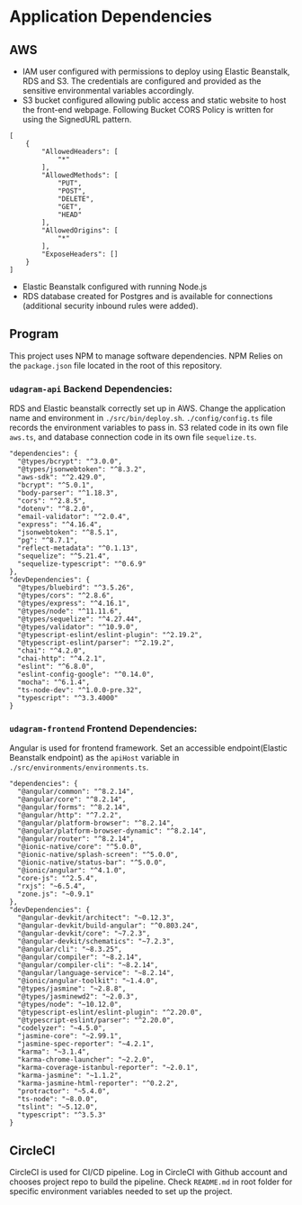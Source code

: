 # Application Dependencies
## AWS
- IAM user configured with permissions to deploy using Elastic Beanstalk, RDS and S3. The credentials are configured and provided as the sensitive environmental variables accordingly.
- S3 bucket configured allowing public access and static website to host the front-end webpage.
  Following Bucket CORS Policy is written for using the SignedURL pattern.
```
[
    {
        "AllowedHeaders": [
            "*"
        ],
        "AllowedMethods": [
            "PUT",
            "POST",
            "DELETE",
            "GET",
            "HEAD"
        ],
        "AllowedOrigins": [
            "*"
        ],
        "ExposeHeaders": []
    }
]
```


-  Elastic Beanstalk configured with running Node.js
- RDS database created for Postgres and is available for connections (additional security inbound rules were added).
## Program
This project uses NPM to manage software dependencies. NPM Relies on the `package.json` file located in the root of this repository.
### `udagram-api` Backend Dependencies:
RDS and Elastic beanstalk correctly set up in AWS. Change the application name and environment in `./src/bin/deploy.sh`.
`./config/config.ts` file records the environment variables to pass in.
S3 related code in its own file `aws.ts`, and database connection code in its own file `sequelize.ts`.
```
"dependencies": {  
  "@types/bcrypt": "^3.0.0",  
  "@types/jsonwebtoken": "^8.3.2",  
  "aws-sdk": "^2.429.0",  
  "bcrypt": "^5.0.1",  
  "body-parser": "^1.18.3",  
  "cors": "^2.8.5",  
  "dotenv": "^8.2.0",  
  "email-validator": "^2.0.4",  
  "express": "^4.16.4",  
  "jsonwebtoken": "^8.5.1",  
  "pg": "^8.7.1",  
  "reflect-metadata": "^0.1.13",  
  "sequelize": "^5.21.4",  
  "sequelize-typescript": "^0.6.9"  
},  
"devDependencies": {  
  "@types/bluebird": "^3.5.26",  
  "@types/cors": "^2.8.6",  
  "@types/express": "^4.16.1",  
  "@types/node": "^11.11.6",  
  "@types/sequelize": "^4.27.44",  
  "@types/validator": "^10.9.0",  
  "@typescript-eslint/eslint-plugin": "^2.19.2",  
  "@typescript-eslint/parser": "^2.19.2",  
  "chai": "^4.2.0",  
  "chai-http": "^4.2.1",  
  "eslint": "^6.8.0",  
  "eslint-config-google": "^0.14.0",  
  "mocha": "^6.1.4",  
  "ts-node-dev": "^1.0.0-pre.32",  
  "typescript": "^3.3.4000"  
}
```
### `udagram-frontend` Frontend Dependencies:
Angular is used for frontend framework.
Set an accessible endpoint(Elastic Beanstalk endpoint) as the `apiHost` variable in `./src/environments/environments.ts`.
```
"dependencies": {  
  "@angular/common": "^8.2.14",  
  "@angular/core": "^8.2.14",  
  "@angular/forms": "^8.2.14",  
  "@angular/http": "^7.2.2",  
  "@angular/platform-browser": "^8.2.14",  
  "@angular/platform-browser-dynamic": "^8.2.14",  
  "@angular/router": "^8.2.14",  
  "@ionic-native/core": "^5.0.0",  
  "@ionic-native/splash-screen": "^5.0.0",  
  "@ionic-native/status-bar": "^5.0.0",  
  "@ionic/angular": "^4.1.0",  
  "core-js": "^2.5.4",  
  "rxjs": "~6.5.4",  
  "zone.js": "~0.9.1"  
},  
"devDependencies": {  
  "@angular-devkit/architect": "~0.12.3",  
  "@angular-devkit/build-angular": "^0.803.24",  
  "@angular-devkit/core": "~7.2.3",  
  "@angular-devkit/schematics": "~7.2.3",  
  "@angular/cli": "~8.3.25",  
  "@angular/compiler": "~8.2.14",  
  "@angular/compiler-cli": "~8.2.14",  
  "@angular/language-service": "~8.2.14",  
  "@ionic/angular-toolkit": "~1.4.0",  
  "@types/jasmine": "~2.8.8",  
  "@types/jasminewd2": "~2.0.3",  
  "@types/node": "~10.12.0",  
  "@typescript-eslint/eslint-plugin": "^2.20.0",  
  "@typescript-eslint/parser": "^2.20.0",  
  "codelyzer": "~4.5.0",  
  "jasmine-core": "~2.99.1",  
  "jasmine-spec-reporter": "~4.2.1",  
  "karma": "~3.1.4",  
  "karma-chrome-launcher": "~2.2.0",  
  "karma-coverage-istanbul-reporter": "~2.0.1",  
  "karma-jasmine": "~1.1.2",  
  "karma-jasmine-html-reporter": "^0.2.2",  
  "protractor": "~5.4.0",  
  "ts-node": "~8.0.0",  
  "tslint": "~5.12.0",  
  "typescript": "^3.5.3"  
}
```
## CircleCI
CircleCI  is used for CI/CD pipeline. Log in CircleCI with Github account and chooses project repo to build the pipeline.
Check `README.md` in root folder for specific environment variables needed to set up the project.


